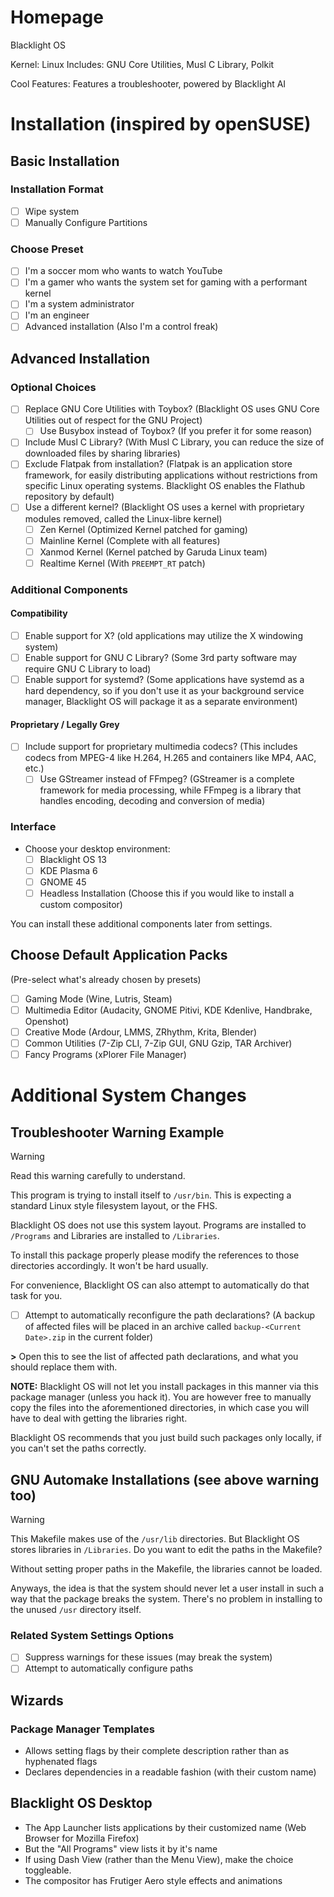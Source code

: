 # Homepage
Blacklight OS

Kernel: Linux
Includes: GNU Core Utilities, Musl C Library, Polkit

Cool Features: Features a troubleshooter, powered by Blacklight AI
# Installation (inspired by openSUSE)
## Basic Installation
### Installation Format
- [ ] Wipe system
- [ ] Manually Configure Partitions
### Choose Preset
- [ ] I'm a soccer mom who wants to watch YouTube
- [ ] I'm a gamer who wants the system set for gaming with a performant kernel
- [ ] I'm a system administrator
- [ ] I'm an engineer
- [ ] Advanced installation (Also I'm a control freak)
## Advanced Installation
### Optional Choices
- [ ] Replace GNU Core Utilities with Toybox? (Blacklight OS uses GNU Core Utilities out of respect for the GNU Project)
	- [ ] Use Busybox instead of Toybox? (If you prefer it for some reason)
- [ ] Include Musl C Library? (With Musl C Library, you can reduce the size of downloaded files by sharing libraries)
- [ ] Exclude Flatpak from installation? (Flatpak is an application store framework, for easily distributing applications without restrictions from specific Linux operating systems. Blacklight OS enables the Flathub repository by default)
- [ ] Use a different kernel? (Blacklight OS uses a kernel with proprietary modules removed, called the Linux-libre kernel)
	- [ ] Zen Kernel (Optimized Kernel patched for gaming)
	- [ ] Mainline Kernel (Complete with all features)
	- [ ] Xanmod Kernel (Kernel patched by Garuda Linux team)
	- [ ] Realtime Kernel (With `PREEMPT_RT` patch)
### Additional Components
#### Compatibility
- [ ] Enable support for X? (old applications may utilize the X windowing system)
- [ ] Enable support for GNU C Library? (Some 3rd party software may require GNU C Library to load)
- [ ] Enable support for systemd? (Some applications have systemd as a hard dependency, so if you don't use it as your background service manager, Blacklight OS will package it as a separate environment)
#### Proprietary / Legally Grey
- [ ] Include support for proprietary multimedia codecs? (This includes codecs from MPEG-4 like H.264, H.265 and containers like MP4, AAC, etc.)
	- [ ] Use GStreamer instead of FFmpeg? (GStreamer is a complete framework for media processing, while FFmpeg is a library that handles encoding, decoding and conversion of media)
### Interface
- Choose your desktop environment:
	- [ ] Blacklight OS 13
	- [ ] KDE Plasma 6
	- [ ] GNOME 45
	- [ ] Headless Installation (Choose this if you would like to install a custom compositor)

You can install these additional components later from settings.
## Choose Default Application Packs
(Pre-select what's already chosen by presets)

- [ ] Gaming Mode (Wine, Lutris, Steam)
- [ ] Multimedia Editor (Audacity, GNOME Pitivi, KDE Kdenlive, Handbrake, Openshot)
- [ ] Creative Mode (Ardour, LMMS, ZRhythm, Krita, Blender)
- [ ] Common Utilities (7-Zip CLI, 7-Zip GUI, GNU Gzip, TAR Archiver)
- [ ] Fancy Programs (xPlorer File Manager)
# Additional System Changes

## Troubleshooter Warning Example

> [!warning]
> Read this warning carefully to understand.
> 
> This program is trying to install itself to `/usr/bin`. This is expecting a standard Linux style filesystem layout, or the FHS. 
> 
> Blacklight OS does not use this system layout. Programs are installed to `/Programs` and Libraries are installed to `/Libraries`.
> 
> To install this package properly please modify the references to those directories accordingly. It won't be hard usually.
> 
> For convenience, Blacklight OS can also attempt to automatically do that task for you.
> 
> - [ ] Attempt to automatically reconfigure the path declarations? (A backup of affected files will be placed in an archive called `backup-<Current Date>.zip` in the current folder)
> 
> **\>** Open this to see the list of affected path declarations, and what you should replace them with.
> 
> **NOTE:**
> Blacklight OS will not let you install packages in this manner via this package manager (unless you hack it). You are however free to manually copy the files into the aforementioned directories, in which case you will have to deal with getting the libraries right.
> 
> Blacklight OS recommends that you just build such packages only locally, if you can't set the paths correctly.
## GNU Automake Installations (see above warning too)

> [!warning]
> This Makefile makes use of the `/usr/lib` directories. But Blacklight OS stores libraries in `/Libraries`. Do you want to edit the paths in the Makefile?
> 
> Without setting proper paths in the Makefile, the libraries cannot be loaded.

Anyways, the idea is that the system should never let a user install in such a way that the package breaks the system. There's no problem in installing to the unused `/usr` directory itself.
### Related System Settings Options
- [ ] Suppress warnings for these issues (may break the system)
- [ ] Attempt to automatically configure paths
## Wizards
### Package Manager Templates
- Allows setting flags by their complete description rather than as hyphenated flags
- Declares dependencies in a readable fashion (with their custom name)

## Blacklight OS Desktop
- The App Launcher lists applications by their customized name (Web Browser for Mozilla Firefox)
- But the "All Programs" view lists it by it's name
- If using Dash View (rather than the Menu View), make the choice toggleable.
- The compositor has Frutiger Aero style effects and animations